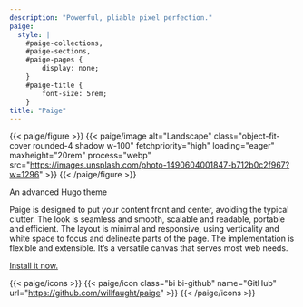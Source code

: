```yaml
---
description: "Powerful, pliable pixel perfection."
paige:
  style: |
    #paige-collections,
    #paige-sections,
    #paige-pages {
        display: none;
    }
    #paige-title {
        font-size: 5rem;
    }
title: "Paige"
---
```


{{< paige/figure >}}
{{< paige/image alt="Landscape" class="object-fit-cover rounded-4 shadow w-100" fetchpriority="high" loading="eager" maxheight="20rem" process="webp" src="https://images.unsplash.com/photo-1490604001847-b712b0c2f967?w=1296" >}}
{{< /paige/figure >}}

<p class="display-5 fw-bold h2 text-center">An advanced Hugo theme</p>

<div class="container-fluid">
    <div class="justify-content-center row">
        <div class="col col-auto col-lg-7 px-0">
            <p class="lead text-center">Paige is designed to put your content front and center, avoiding the typical clutter. The look is seamless and smooth, scalable and readable, portable and efficient. The layout is minimal and responsive, using verticality and white space to focus and delineate parts of the page. The implementation is flexible and extensible. It’s a versatile canvas that serves most web needs.</p>
        </div>
    </div>
</div>

<p class="text-center">
    <a class="lead" href="https://github.com/willfaught/paige">Install it now.</a>
</p>

{{< paige/icons >}}
{{< paige/icon class="bi bi-github" name="GitHub" url="https://github.com/willfaught/paige" >}}
{{< /paige/icons >}}
